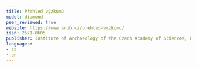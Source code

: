 ```yaml
---
title: Přehled výzkumů
model: diamond
peer_reviewed: true
website: https://www.arub.cz/prehled-vyzkumu/
issn: 2571-0605
publisher: Institute of Archaeology of the Czech Academy of Sciences, Brno
languages:
- cs
- en
---
```

